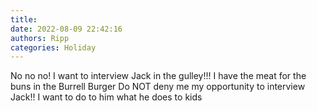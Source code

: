 ```yaml
---
title: 
date: 2022-08-09 22:42:16
authors: Ripp
categories: Holiday
---
```


 No no no!   I want to interview Jack in the gulley!!!
I have the meat for the buns in the Burrell Burger
Do NOT deny me my opportunity to interview
Jack!!
I want to do to him what he does to kids